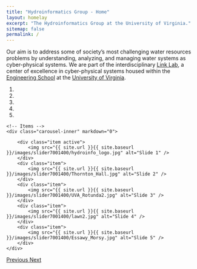 ```yaml
---
title: "Hydroinformatics Group - Home"
layout: homelay
excerpt: "The Hydroinformatics Group at the University of Virginia."
sitemap: false
permalink: /
---
```



Our aim is to address some of society’s most challenging water resources problems by understanding, analyzing, and managing water systems as cyber-physical systems. We are part of the interdisciplinary [Link Lab](http://linklab.virginia.edu/), a center of excellence in cyber-physical systems housed within the [Engineering School](https://engineering.virginia.edu/) at the [University of Virginia](https://engineering.virginia.edu/).
 

<div markdown="0" id="carousel" class="carousel slide" data-ride="carousel" data-interval="5000" data-pause="hover" >
    <!-- Menu -->
    <ol class="carousel-indicators">
        <li data-target="#carousel" data-slide-to="0" class="active"></li>
        <li data-target="#carousel" data-slide-to="1"></li>
        <li data-target="#carousel" data-slide-to="2"></li>
        <li data-target="#carousel" data-slide-to="3"></li>
        <li data-target="#carousel" data-slide-to="4"></li>
    </ol>

    <!-- Items -->
    <div class="carousel-inner" markdown="0">

        <div class="item active">
            <img src="{{ site.url }}{{ site.baseurl }}/images/slider7001400/hydroinfo_logo.jpg" alt="Slide 1" />
        </div>
        <div class="item">
            <img src="{{ site.url }}{{ site.baseurl }}/images/slider7001400/Thornton_Hall.jpg" alt="Slide 2" />
        </div>
        <div class="item">
            <img src="{{ site.url }}{{ site.baseurl }}/images/slider7001400/UVA_Rotunda2.jpg" alt="Slide 3" />
        </div>
        <div class="item">
            <img src="{{ site.url }}{{ site.baseurl }}/images/slider7001400/lawn2.jpg" alt="Slide 4" />
        </div>
        <div class="item">
            <img src="{{ site.url }}{{ site.baseurl }}/images/slider7001400/Essawy_Morsy.jpg" alt="Slide 5" />
        </div>
    </div> 
  <a class="left carousel-control" href="#carousel" role="button" data-slide="prev">
    <span class="glyphicon glyphicon-chevron-left" aria-hidden="true"></span>
    <span class="sr-only">Previous</span>
  </a>
  <a class="right carousel-control" href="#carousel" role="button" data-slide="next">
    <span class="glyphicon glyphicon-chevron-right" aria-hidden="true"></span>
    <span class="sr-only">Next</span>
  </a>
</div>




<!--Our Research is focused in three main areas: Hydroinformatics, Integrated Environmental Modeling, and Resilient Infrastructure System. For more information about these see [the Research page](research).
We are located at the University of Virginia in Charlottesville, Virginia. Within the University we collaborate with [the Link Lab](https://linklab.virginia.edu/).-->

 
 
<!---We are grateful for funding from Leiden University, [NWO](www.nwo.nl) ([Vidi talent scheme](http://www.nwo.nl/en/research-and-results/programmes/Talent+Scheme) and the [Frontiers in Nanoscience program](https://www.universiteitleiden.nl/en/research/research-projects/science/frontiers-of-nanoscience-nanofront)), and from an [ERC starting grant](https://erc.europa.eu/funding/starting-grants).--->

<!---<figure class="fourth">
  <img src="{{ site.url }}{{ site.baseurl }}/images/logopic/University_of_Virginia_Logo.jpg" style="width: 210px">
  <img src="{{ site.url }}{{ site.baseurl }}/images/logopic/UVA-Engineering.jpg" style="width: 110px">
  <img src="{{ site.url }}{{ site.baseurl }}/images/logopic/dummy.png" style="width: 120px">
  <img src="{{ site.url }}{{ site.baseurl }}/images/logopic/dummy.png" style="width: 110px">
</figure>--->






